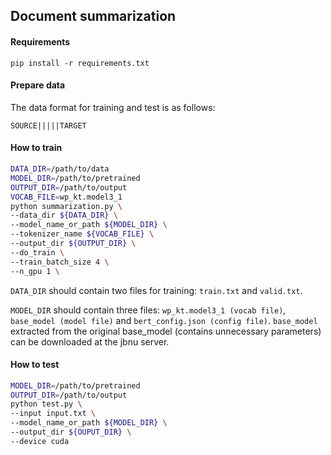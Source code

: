 ## Document summarization 

#### Requirements
```
pip install -r requirements.txt
```

#### Prepare data 
The data format for training and test is as follows:
```
SOURCE|||||TARGET
```

#### How to train
```bash
DATA_DIR=/path/to/data
MODEL_DIR=/path/to/pretrained
OUTPUT_DIR=/path/to/output
VOCAB_FILE=wp_kt.model3_1
python summarization.py \
--data_dir ${DATA_DIR} \
--model_name_or_path ${MODEL_DIR} \
--tokenizer_name ${VOCAB_FILE} \ 
--output_dir ${OUTPUT_DIR} \
--do_train \
--train_batch_size 4 \
--n_gpu 1 \
```

``DATA_DIR`` should contain two files for training: ``train.txt`` and ``valid.txt``.

``MODEL_DIR`` should contain three files: ``wp_kt.model3_1 (vocab file)``, ``base_model (model file)`` 
and ``bert_config.json (config file)``.
``base_model`` extracted from the original base_model (contains unnecessary parameters) can be downloaded at 
the jbnu server.

#### How to test
```bash
MODEL_DIR=/path/to/pretrained
OUTPUT_DIR=/path/to/output
python test.py \
--input input.txt \ 
--model_name_or_path ${MODEL_DIR} \ 
--output_dir ${OUPUT_DIR} \ 
--device cuda
```

